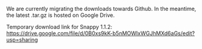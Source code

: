 We are currently migrating the downloads towards Github. In the meantime, the latest .tar.gz is hosted on Google Drive.

Temporary download link for Snappy 1.1.2: https://drive.google.com/file/d/0B0xs9kK-b5nMOWIxWGJhMXd6aGs/edit?usp=sharing